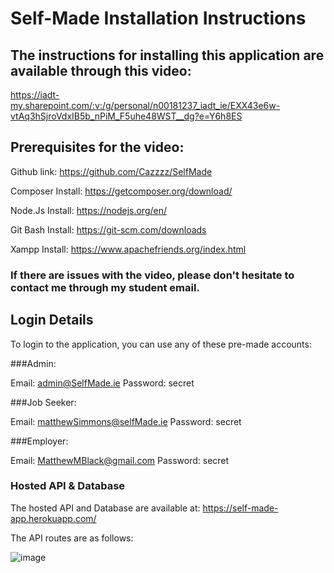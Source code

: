 # Self-Made Installation Instructions



## The instructions for installing this application are available through this video: 



https://iadt-my.sharepoint.com/:v:/g/personal/n00181237_iadt_ie/EXX43e6w-vtAq3hSjroVdxIB5b_nPiM_F5uhe48WST__dg?e=Y6h8ES




## Prerequisites for the video:

Github link:  https://github.com/Cazzzz/SelfMade
 
Composer Install: https://getcomposer.org/download/
 
Node.Js Install: https://nodejs.org/en/
 
Git Bash Install: https://git-scm.com/downloads

Xampp Install: https://www.apachefriends.org/index.html




### If there are issues with the video, please don't hesitate to contact me through my student email.




## Login Details

To login to the application, you can use any of these pre-made accounts:

###Admin:

Email: admin@SelfMade.ie
Password: secret

###Job Seeker:

Email: matthewSimmons@selfMade.ie
Password: secret


###Employer:

Email: MatthewMBlack@gmail.com
Password: secret

### Hosted API & Database
 
The hosted API and Database are available at: https://self-made-app.herokuapp.com/

The API routes are as follows: 

![image](https://user-images.githubusercontent.com/18499303/118297207-c02adb80-b4d5-11eb-8a35-80f22f105d16.png)
